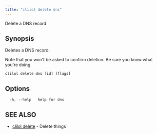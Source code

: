 ```yaml
---
title: "clilol delete dns"
---
```


Delete a DNS record

## Synopsis

Deletes a DNS record.

Note that you won't be asked to confirm deletion.
Be sure you know what you're doing.

```
clilol delete dns [id] [flags]
```

## Options

```
  -h, --help   help for dns
```

## SEE ALSO

* [clilol delete](clilol_delete.md)	 - Delete things
